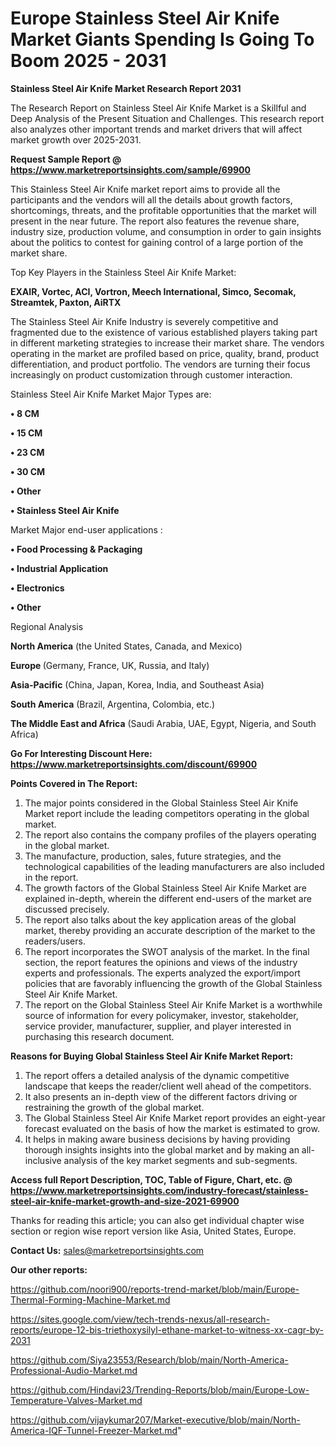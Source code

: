 # Europe Stainless Steel Air Knife Market Giants Spending Is Going To Boom 2025 - 2031

<strong>Stainless Steel Air Knife Market Research Report 2031</strong>

The Research Report on Stainless Steel Air Knife Market is a Skillful and Deep Analysis of the Present Situation and Challenges. This research report also analyzes other important trends and market drivers that will affect market growth over 2025-2031.

<strong>Request Sample Report @ <a href=https://www.marketreportsinsights.com/sample/69900>https://www.marketreportsinsights.com/sample/69900</a></strong>

This Stainless Steel Air Knife market report aims to provide all the participants and the vendors will all the details about growth factors, shortcomings, threats, and the profitable opportunities that the market will present in the near future. The report also features the revenue share, industry size, production volume, and consumption in order to gain insights about the politics to contest for gaining control of a large portion of the market share.

Top Key Players in the Stainless Steel Air Knife Market:

<strong>EXAIR, Vortec, ACI, Vortron, Meech International, Simco, Secomak, Streamtek, Paxton, AiRTX</strong>

The Stainless Steel Air Knife Industry is severely competitive and fragmented due to the existence of various established players taking part in different marketing strategies to increase their market share. The vendors operating in the market are profiled based on price, quality, brand, product differentiation, and product portfolio. The vendors are turning their focus increasingly on product customization through customer interaction.

Stainless Steel Air Knife Market Major Types are:

<strong>• 8 CM

• 15 CM

• 23 CM

• 30 CM

• Other

• Stainless Steel Air Knife</strong>

Market Major end-user applications :

<strong>• Food Processing & Packaging

• Industrial Application

• Electronics

• Other</strong>

Regional Analysis

</u><strong><b>North America</b></strong> (the United States, Canada, and Mexico)

<strong><b>Europe </b></strong>(Germany, France, UK, Russia, and Italy)

<strong><b>Asia-Pacific</b></strong> (China, Japan, Korea, India, and Southeast Asia)

<strong><b>South America</b></strong> (Brazil, Argentina, Colombia, etc.)

<strong><b>The Middle East and Africa</b></strong> (Saudi Arabia, UAE, Egypt, Nigeria, and South Africa)

<strong>Go For Interesting Discount Here: <a href=https://www.marketreportsinsights.com/discount/69900>https://www.marketreportsinsights.com/discount/69900</a></strong>

<strong>Points Covered in The Report:</strong>
<ol>
  <li>The major points considered in the Global Stainless Steel Air Knife Market report include the leading competitors operating in the global market.</li>
  <li>The report also contains the company profiles of the players operating in the global market.</li>
  <li>The manufacture, production, sales, future strategies, and the technological capabilities of the leading manufacturers are also included in the report.</li>
  <li>The growth factors of the Global Stainless Steel Air Knife Market are explained in-depth, wherein the different end-users of the market are discussed precisely.</li>
  <li>The report also talks about the key application areas of the global market, thereby providing an accurate description of the market to the readers/users.</li>
  <li>The report incorporates the SWOT analysis of the market. In the final section, the report features the opinions and views of the industry experts and professionals. The experts analyzed the export/import policies that are favorably influencing the growth of the Global Stainless Steel Air Knife Market.</li>
  <li>The report on the Global Stainless Steel Air Knife Market is a worthwhile source of information for every policymaker, investor, stakeholder, service provider, manufacturer, supplier, and player interested in purchasing this research document.</li>
</ol>
<strong>Reasons for Buying Global Stainless Steel Air Knife Market Report:</strong>

<ol>
  <li>The report offers a detailed analysis of the dynamic competitive landscape that keeps the reader/client well ahead of the competitors.</li>
  <li>It also presents an in-depth view of the different factors driving or restraining the growth of the global market.</li>
  <li>The Global Stainless Steel Air Knife Market report provides an eight-year forecast evaluated on the basis of how the market is estimated to grow.</li>
  <li>It helps in making aware business decisions by having providing thorough insights insights into the global market and by making an all-inclusive analysis of the key market segments and sub-segments.</li>
</ol>
<strong>Access full Report Description, TOC, Table of Figure, Chart, etc. @ <a href=https://www.marketreportsinsights.com/industry-forecast/stainless-steel-air-knife-market-growth-and-size-2021-69900>https://www.marketreportsinsights.com/industry-forecast/stainless-steel-air-knife-market-growth-and-size-2021-69900</a></strong>


Thanks for reading this article; you can also get individual chapter wise section or region wise report version like Asia, United States, Europe.

<strong>Contact Us:</strong>
sales@marketreportsinsights.com

<strong>Our other reports:</strong>

<a href=https://github.com/noori900/reports-trend-market/blob/main/Europe-Thermal-Forming-Machine-Market.md>https://github.com/noori900/reports-trend-market/blob/main/Europe-Thermal-Forming-Machine-Market.md</a>

<a href=https://sites.google.com/view/tech-trends-nexus/all-research-reports/europe-12-bis-triethoxysilyl-ethane-market-to-witness-xx-cagr-by-2031>https://sites.google.com/view/tech-trends-nexus/all-research-reports/europe-12-bis-triethoxysilyl-ethane-market-to-witness-xx-cagr-by-2031</a>

<a href=https://github.com/Siya23553/Research/blob/main/North-America-Professional-Audio-Market.md>https://github.com/Siya23553/Research/blob/main/North-America-Professional-Audio-Market.md</a>

<a href=https://github.com/Hindavi23/Trending-Reports/blob/main/Europe-Low-Temperature-Valves-Market.md>https://github.com/Hindavi23/Trending-Reports/blob/main/Europe-Low-Temperature-Valves-Market.md</a>

<a href=https://github.com/vijaykumar207/Market-executive/blob/main/North-America-IQF-Tunnel-Freezer-Market.md>https://github.com/vijaykumar207/Market-executive/blob/main/North-America-IQF-Tunnel-Freezer-Market.md</a>"
